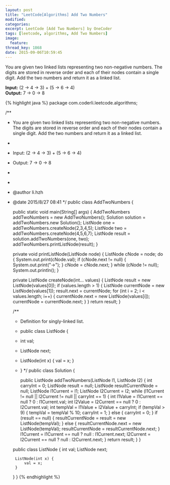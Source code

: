 ```yaml
---
layout: post
title: "LeetCode[Algorithms] Add Two Numbers"
modified:
categories:
excerpt: LeetCode [Add Two Numbers] by OneCoder
tags: [leetcode, algorithms, Add Two Numbers]
image:
  feature:
thread_key: 1868
date: 2015-09-06T10:59:45
---
```

You are given two linked lists representing two non-negative numbers. The digits are stored in reverse order and each of their nodes contain a single digit. Add the two numbers and return it as a linked list.

**Input:** (2 -> 4 -> 3) + (5 -> 6 -> 4)</br>
**Output:** 7 -> 0 -> 8

{% highlight java %}
package com.coderli.leetcode.algorithms;

/**
 * You are given two linked lists representing two non-negative numbers. The digits are stored in reverse order and each of their nodes contain a single digit. Add the two numbers and return it as a linked list.
 * <p>
 * Input: (2 -> 4 -> 3) + (5 -> 6 -> 4)<br/>
 * Output: 7 -> 0 -> 8
 * <p>
 *
 * @author li.hzh
 * @date 2015/8/27 08:41
 */
public class AddTwoNumbers {

    public static void main(String[] args) {
        AddTwoNumbers addTwoNumbers = new AddTwoNumbers();
        Solution solution = addTwoNumbers.new Solution();
        ListNode one = addTwoNumbers.createNode(2,3,4,5);
        ListNode two = addTwoNumbers.createNode(4,5,6,7);
        ListNode result = solution.addTwoNumbers(one, two);
        addTwoNumbers.printListNode(result);
    }

    private void printListNode(ListNode node) {
        ListNode cNode = node;
        do {
            System.out.print(cNode.val);
            if (cNode.next != null) {
                System.out.print("->");
            }
            cNode = cNode.next;
        } while (cNode != null);
        System.out.println();
    }

    private ListNode createNode(int... values) {
        ListNode result = new ListNode(values[0]);
        if (values.length > 1) {
            ListNode currentNode = new ListNode(values[1]);
            result.next = currentNode;
            for (int i = 2; i < values.length; i++) {
                currentNode.next = new ListNode(values[i]);
                currentNode = currentNode.next;
            }
        }
        return result;
    }

    /**
     * Definition for singly-linked list.
     * public class ListNode {
     * int val;
     * ListNode next;
     * ListNode(int x) { val = x; }
     * }
     */
    public class Solution {


        public ListNode addTwoNumbers(ListNode l1, ListNode l2) {
            int carryInt = 0;
            ListNode result = null;
            ListNode resultCurrentNode = null;
            ListNode l1Current = l1;
            ListNode l2Current = l2;
            while (l1Current != null || l2Current != null || carryInt == 1) {
                int l1Value = l1Current == null ? 0 : l1Current.val;
                int l2Value = l2Current == null ? 0 : l2Current.val;
                int tempVal = l1Value + l2Value + carryInt;
                if (tempVal > 9) {
                    tempVal = tempVal % 10;
                    carryInt = 1;
                } else {
                    carryInt = 0;
                }
                if (result == null) {
                    resultCurrentNode = result = new ListNode(tempVal);
                } else {
                    resultCurrentNode.next = new ListNode(tempVal);
                    resultCurrentNode = resultCurrentNode.next;
                }
                l1Current = l1Current == null ? null : l1Current.next;
                l2Current = l2Current == null ? null : l2Current.next;
            }
            return result;
        }
    }

    public class ListNode {
        int val;
        ListNode next;

        ListNode(int x) {
            val = x;
        }
    }
}
{% endhighlight %}
